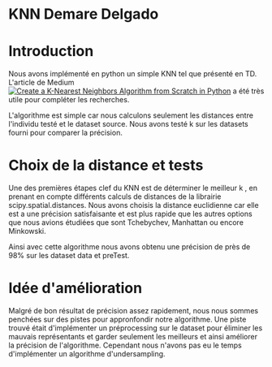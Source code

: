 # KNN Demare Delgado
# Introduction
Nous avons implémenté en python un simple KNN tel que présenté en TD. L'article de Medium [![Create a K-Nearest Neighbors Algorithm from Scratch in Python](https://towardsdatascience.com/create-your-own-k-nearest-neighbors-algorithm-in-python-eb7093fc6339)](https://towardsdatascience.com/create-your-own-k-nearest-neighbors-algorithm-in-python-eb7093fc6339) a été très utile pour compléter les recherches.

L'algorithme est simple car nous calculons seulement les distances entre l'individu testé et le dataset source. Nous avons testé k sur les datasets fourni pour comparer la précision.

# Choix de la distance et tests
Une des premières étapes clef du KNN est de déterminer le meilleur k , en prenant en compte différents calculs de distances de la librairie scipy.spatial.distances. Nous avons choisis la distance euclidienne car elle est a une précision satisfaisante et est plus rapide que les autres options que nous avions étudiées que sont Tchebychev, Manhattan ou encore Minkowski.

Ainsi avec cette algorithme nous avons obtenu une précision de près de 98% sur les dataset data et preTest.


# Idée d'amélioration
Malgré de bon résultat de précision assez rapidement, nous nous sommes penchées sur des pistes pour appronfondir notre algorithme. Une piste trouvé était d'implémenter un préprocessing sur le dataset pour éliminer les mauvais représentants et garder seulement les meilleurs et ainsi améliorer la précision de l'algorithme. Cependant nous n'avons pas eu le temps d'implémenter un algorithme d'undersampling.

